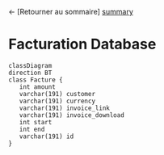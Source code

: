 ← [Retourner au sommaire] [summary]

# Facturation Database

```mermaid
classDiagram
direction BT
class Facture {
   int amount
   varchar(191) customer
   varchar(191) currency
   varchar(191) invoice_link
   varchar(191) invoice_download
   int start
   int end
   varchar(191) id
}
```

[summary]: ../../README.md
